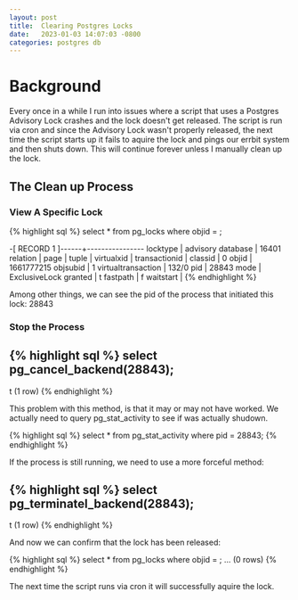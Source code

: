 ```yaml
---
layout: post
title:  Clearing Postgres Locks
date:   2023-01-03 14:07:03 -0800
categories: postgres db
---
```


# Background

Every once in a while I run into issues where a script that uses a Postgres
Advisory Lock crashes and the lock doesn't get released. The script is run
via cron and since the Advisory Lock wasn't properly released, the next time
the script starts up it fails to aquire the lock and pings our errbit system
and then shuts down. This will continue forever unless I manually clean up
the lock.


## The Clean up Process
### View A Specific Lock
{% highlight sql %}
select * from pg_locks where objid = <lockid>;

-[ RECORD 1 ]------+----------------
locktype           | advisory
database           | 16401
relation           |
page               |
tuple              |
virtualxid         |
transactionid      |
classid            | 0
objid              | 1661777215
objsubid           | 1
virtualtransaction | 132/0
pid                | 28843
mode               | ExclusiveLock
granted            | t
fastpath           | f
waitstart          |
{% endhighlight %}

Among other things, we can see the pid of the process that initiated this lock: 28843

### Stop the Process
{% highlight sql %}
select pg_cancel_backend(28843);
----------------------------------
t
(1 row)
{% endhighlight %}

This problem with this method, is that it may or may not have worked. We actually
need to query pg_stat_activity to see if was actually shudown.

{% highlight sql %}
select * from pg_stat_activity where pid = 28843;
{% endhighlight %}

If the process is still running, we need to use a more forceful method:

{% highlight sql %}
select pg_terminatel_backend(28843);
----------------------------------
t
(1 row)
{% endhighlight %}

And now we can confirm that the lock has been released:

{% highlight sql %}
select * from pg_locks where objid = <lockid>;
...
 (0 rows)
{% endhighlight %}

The next time the script runs via cron it will successfully aquire the lock.
